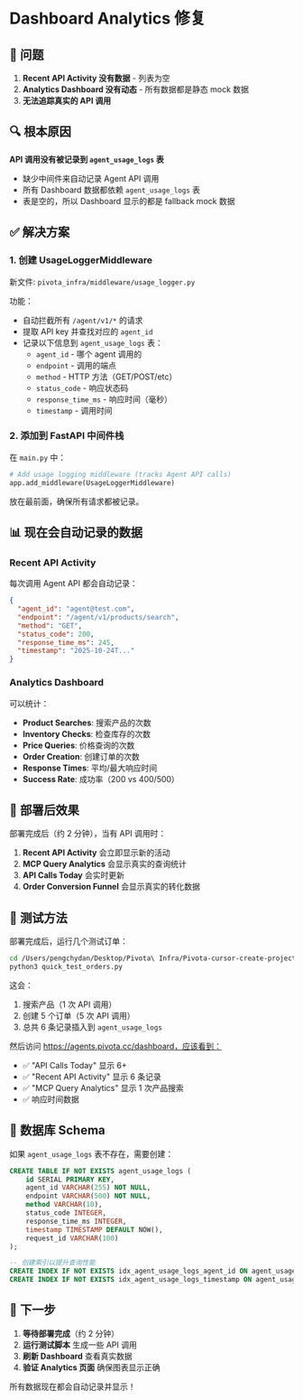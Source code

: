 # Dashboard Analytics 修复

## 🐛 问题

1. **Recent API Activity 没有数据** - 列表为空
2. **Analytics Dashboard 没有动态** - 所有数据都是静态 mock 数据
3. **无法追踪真实的 API 调用**

## 🔍 根本原因

**API 调用没有被记录到 `agent_usage_logs` 表**

- 缺少中间件来自动记录 Agent API 调用
- 所有 Dashboard 数据都依赖 `agent_usage_logs` 表
- 表是空的，所以 Dashboard 显示的都是 fallback mock 数据

## ✅ 解决方案

### 1. 创建 UsageLoggerMiddleware

新文件: `pivota_infra/middleware/usage_logger.py`

功能：
- 自动拦截所有 `/agent/v1/*` 的请求
- 提取 API key 并查找对应的 `agent_id`
- 记录以下信息到 `agent_usage_logs` 表：
  - `agent_id` - 哪个 agent 调用的
  - `endpoint` - 调用的端点
  - `method` - HTTP 方法（GET/POST/etc）
  - `status_code` - 响应状态码
  - `response_time_ms` - 响应时间（毫秒）
  - `timestamp` - 调用时间

### 2. 添加到 FastAPI 中间件栈

在 `main.py` 中：
```python
# Add usage logging middleware (tracks Agent API calls)
app.add_middleware(UsageLoggerMiddleware)
```

放在最前面，确保所有请求都被记录。

## 📊 现在会自动记录的数据

### Recent API Activity
每次调用 Agent API 都会自动记录：
```json
{
  "agent_id": "agent@test.com",
  "endpoint": "/agent/v1/products/search",
  "method": "GET",
  "status_code": 200,
  "response_time_ms": 245,
  "timestamp": "2025-10-24T..."
}
```

### Analytics Dashboard
可以统计：
- **Product Searches**: 搜索产品的次数
- **Inventory Checks**: 检查库存的次数
- **Price Queries**: 价格查询的次数
- **Order Creation**: 创建订单的次数
- **Response Times**: 平均/最大响应时间
- **Success Rate**: 成功率（200 vs 400/500）

## 🔄 部署后效果

部署完成后（约 2 分钟），当有 API 调用时：

1. **Recent API Activity** 会立即显示新的活动
2. **MCP Query Analytics** 会显示真实的查询统计
3. **API Calls Today** 会实时更新
4. **Order Conversion Funnel** 会显示真实的转化数据

## 🧪 测试方法

部署完成后，运行几个测试订单：
```bash
cd /Users/pengchydan/Desktop/Pivota\ Infra/Pivota-cursor-create-project-directory-structure-8344
python3 quick_test_orders.py
```

这会：
1. 搜索产品（1 次 API 调用）
2. 创建 5 个订单（5 次 API 调用）
3. 总共 6 条记录插入到 `agent_usage_logs`

然后访问 https://agents.pivota.cc/dashboard，应该看到：
- ✅ "API Calls Today" 显示 6+
- ✅ "Recent API Activity" 显示 6 条记录
- ✅ "MCP Query Analytics" 显示 1 次产品搜索
- ✅ 响应时间数据

## 📝 数据库 Schema

如果 `agent_usage_logs` 表不存在，需要创建：
```sql
CREATE TABLE IF NOT EXISTS agent_usage_logs (
    id SERIAL PRIMARY KEY,
    agent_id VARCHAR(255) NOT NULL,
    endpoint VARCHAR(500) NOT NULL,
    method VARCHAR(10),
    status_code INTEGER,
    response_time_ms INTEGER,
    timestamp TIMESTAMP DEFAULT NOW(),
    request_id VARCHAR(100)
);

-- 创建索引以提升查询性能
CREATE INDEX IF NOT EXISTS idx_agent_usage_logs_agent_id ON agent_usage_logs(agent_id);
CREATE INDEX IF NOT EXISTS idx_agent_usage_logs_timestamp ON agent_usage_logs(timestamp DESC);
```

## 🎯 下一步

1. **等待部署完成**（约 2 分钟）
2. **运行测试脚本** 生成一些 API 调用
3. **刷新 Dashboard** 查看真实数据
4. **验证 Analytics 页面** 确保图表显示正确

所有数据现在都会自动记录并显示！

